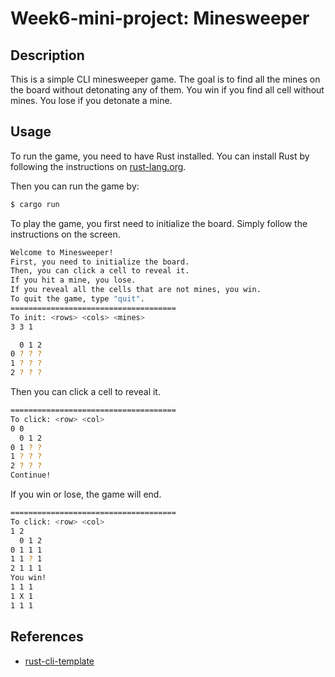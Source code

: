 # Week6-mini-project: Minesweeper

## Description

This is a simple CLI minesweeper game. The goal is to find all the mines on the board without detonating any of them. You win if you find all cell without mines. You lose if you detonate a mine.

## Usage

To run the game, you need to have Rust installed. You can install Rust by following the instructions on [rust-lang.org](https://www.rust-lang.org/tools/install).

Then you can run the game by:

```bash
$ cargo run
```

To play the game, you first need to initialize the board. Simply follow the instructions on the screen.

```bash
Welcome to Minesweeper!
First, you need to initialize the board.
Then, you can click a cell to reveal it.
If you hit a mine, you lose.
If you reveal all the cells that are not mines, you win.
To quit the game, type "quit".
=====================================
To init: <rows> <cols> <mines>
3 3 1

  0 1 2 
0 ? ? ? 
1 ? ? ? 
2 ? ? ? 
```

Then you can click a cell to reveal it. 

```bash
=====================================
To click: <row> <col>
0 0
  0 1 2 
0 1 ? ? 
1 ? ? ? 
2 ? ? ? 
Continue!
```

If you win or lose, the game will end.

```bash
=====================================
To click: <row> <col>
1 2
  0 1 2 
0 1 1 1 
1 1 ? 1 
2 1 1 1 
You win!
1 1 1 
1 X 1 
1 1 1 
```

## References

* [rust-cli-template](https://github.com/kbknapp/rust-cli-template)
